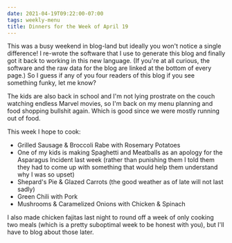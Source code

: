```yaml
---
date: 2021-04-19T09:22:00-07:00
tags: weekly-menu
title: Dinners for the Week of April 19
---
```


This was a busy weekend in blog-land but ideally you won't notice a single difference! I re-wrote the software that I use to generate this blog and finally got it back to working in this new language. (If you're at all curious, the software and the raw data for the blog are linked at the bottom of every page.) So I guess if any of you four readers of this blog if you see something funky, let me know?

The kids are also back in school and I'm not lying prostrate on the couch watching endless Marvel movies, so I'm back on my menu planning and food shopping bullshit again. Which is good since we were mostly running out of food.

This week I hope to cook:

* Grilled Sausage & Broccoli Rabe with Rosemary Potatoes
* One of my kids is making Spaghetti and Meatballs as an apology for the Asparagus Incident last week (rather than punishing them I told them they had to come up with something that would help them understand why I was so upset)
* Shepard's Pie & Glazed Carrots (the good weather as of late will not last sadly)
* Green Chili with Pork
* Mushrooms & Caramelized Onions with Chicken &amp; Spinach

I also made chicken fajitas last night to round off a week of only cooking two meals (which is a pretty suboptimal week to be honest with you), but I'll have to blog about those later.
